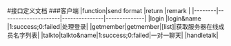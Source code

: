 #接口定义文档
###客户端
|function|send format          |return         |remark        |
|--------|---------------------|---------------|--------------|
|login   |login&name           |1:success;0:failed|处理登录|
|getmember|getmember|[list]|获取服务器在线成员名字列表|
|talkto|talkto&name|1:success;0:failed|一对一聊天|
|handletalk|

